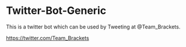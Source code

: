 # Twitter-Bot-Generic
This is a twitter bot which can be used by Tweeting at @Team_Brackets.

https://twitter.com/Team_Brackets
